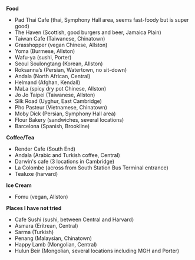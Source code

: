 __Food__

- Pad Thai Cafe (thai, Symphony Hall area, seems fast-foody but is super good)
- The Haven  (Scottish, good burgers and beer, Jamaica Plain)
- Taiwan Cafe (Taiwanese, Chinatown)
- Grasshopper (vegan Chinese, Allston)
- Yoma (Burmese, Allston)
- Wafu-ya (sushi, Porter)
- Seoul Soulongtang (Korean, Allston)
- Roksanna’s (Persian, Watertown, no sit-down)
- Andala (North African, Central)
- Helmand (Afghan, Kendall)
- MaLa (spicy dry pot Chinese, Allston)
- Jo Jo Taipei (Taiwanese, Allston)
- Silk Road (Uyghur, East Cambridge)
- Pho Pasteur  (Vietnamese, Chinatown)
- Moby Dick (Persian, Symphony Hall area)
- Flour Bakery (sandwiches, several locations)
- Barcelona (Spanish, Brookline)

__Coffee/Tea__

- Render Cafe (South End)
- Andala (Arabic and Turkish coffee, Central)
- Darwin's cafe (3 locations in Cambridge)
- La Colombe (across from South Station Bus Terminal entrance)
- Tealuxe (harvard)

__Ice Cream__

- Fomu (vegan, Allston)

__Places I have not tried__

- Cafe Sushi (sushi, between Central and Harvard) 
- Asmara (Eritrean, Central)
- Sarma (Turkish)
- Penang (Malaysian, Chinatown)
- Happy Lamb (Mongolian, Central)
- Hulun Beir (Mongolian, several locations including MGH and Porter)
